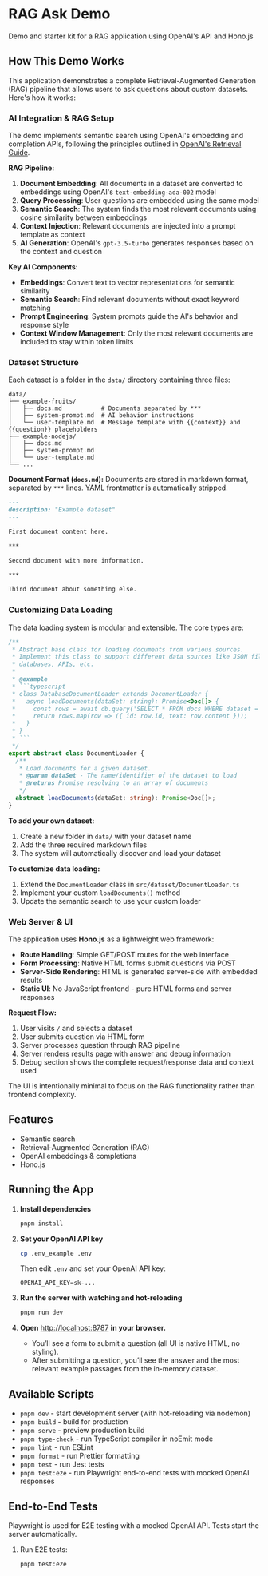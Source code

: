 # RAG Ask Demo

Demo and starter kit for a RAG application using OpenAI's API and Hono.js

## How This Demo Works

This application demonstrates a complete Retrieval-Augmented Generation (RAG) pipeline that allows users to ask questions about custom datasets. Here's how it works:

### AI Integration & RAG Setup

The demo implements semantic search using OpenAI's embedding and completion APIs, following the principles outlined in [OpenAI's Retrieval Guide](https://platform.openai.com/docs/guides/retrieval#semantic-search).

**RAG Pipeline:**
1. **Document Embedding**: All documents in a dataset are converted to embeddings using OpenAI's `text-embedding-ada-002` model
2. **Query Processing**: User questions are embedded using the same model
3. **Semantic Search**: The system finds the most relevant documents using cosine similarity between embeddings
4. **Context Injection**: Relevant documents are injected into a prompt template as context
5. **AI Generation**: OpenAI's `gpt-3.5-turbo` generates responses based on the context and question

**Key AI Components:**
- **Embeddings**: Convert text to vector representations for semantic similarity
- **Semantic Search**: Find relevant documents without exact keyword matching
- **Prompt Engineering**: System prompts guide the AI's behavior and response style
- **Context Window Management**: Only the most relevant documents are included to stay within token limits

### Dataset Structure

Each dataset is a folder in the `data/` directory containing three files:

```
data/
├── example-fruits/
│   ├── docs.md           # Documents separated by ***
│   ├── system-prompt.md  # AI behavior instructions
│   └── user-template.md  # Message template with {{context}} and {{question}} placeholders
├── example-nodejs/
│   ├── docs.md
│   ├── system-prompt.md
│   └── user-template.md
└── ...
```

**Document Format (`docs.md`):**
Documents are stored in markdown format, separated by `***` lines. YAML frontmatter is automatically stripped.

```markdown
---
description: "Example dataset"
---

First document content here.

***

Second document with more information.

***

Third document about something else.
```

### Customizing Data Loading

The data loading system is modular and extensible. The core types are:

```typescript
/**
 * Abstract base class for loading documents from various sources.
 * Implement this class to support different data sources like JSON files,
 * databases, APIs, etc.
 * 
 * @example
 * ```typescript
 * class DatabaseDocumentLoader extends DocumentLoader {
 *   async loadDocuments(dataSet: string): Promise<Doc[]> {
 *     const rows = await db.query('SELECT * FROM docs WHERE dataset = ?', [dataSet]);
 *     return rows.map(row => ({ id: row.id, text: row.content }));
 *   }
 * }
 * ```
 */
export abstract class DocumentLoader {
  /**
   * Load documents for a given dataset.
   * @param dataSet - The name/identifier of the dataset to load
   * @returns Promise resolving to an array of documents
   */
  abstract loadDocuments(dataSet: string): Promise<Doc[]>;
}
```

**To add your own dataset:**
1. Create a new folder in `data/` with your dataset name
2. Add the three required markdown files
3. The system will automatically discover and load your dataset

**To customize data loading:**
1. Extend the `DocumentLoader` class in `src/dataset/DocumentLoader.ts`
2. Implement your custom `loadDocuments()` method
3. Update the semantic search to use your custom loader

### Web Server & UI

The application uses **Hono.js** as a lightweight web framework:

- **Route Handling**: Simple GET/POST routes for the web interface
- **Form Processing**: Native HTML forms submit questions via POST
- **Server-Side Rendering**: HTML is generated server-side with embedded results
- **Static UI**: No JavaScript frontend - pure HTML forms and server responses

**Request Flow:**
1. User visits `/` and selects a dataset
2. User submits question via HTML form
3. Server processes question through RAG pipeline  
4. Server renders results page with answer and debug information
5. Debug section shows the complete request/response data and context used

The UI is intentionally minimal to focus on the RAG functionality rather than frontend complexity.

## Features

- Semantic search
- Retrieval-Augmented Generation (RAG)
- OpenAI embeddings & completions
- Hono.js

## Running the App

1. **Install dependencies**

   ```sh
   pnpm install
   ```

2. **Set your OpenAI API key**

   ```sh
   cp .env_example .env
   ```

   Then edit `.env` and set your OpenAI API key:

   ```
   OPENAI_API_KEY=sk-...
   ```

3. **Run the server with watching and hot-reloading**

   ```sh
   pnpm run dev
   ```

4. **Open** [http://localhost:8787](http://localhost:8787) **in your browser.**
   - You’ll see a form to submit a question (all UI is native HTML, no styling).
   - After submitting a question, you’ll see the answer and the most relevant example passages from the in-memory dataset.

## Available Scripts

- `pnpm dev` - start development server (with hot-reloading via nodemon)
- `pnpm build` - build for production
- `pnpm serve` - preview production build
- `pnpm type-check` - run TypeScript compiler in noEmit mode
- `pnpm lint` - run ESLint
- `pnpm format` - run Prettier formatting
- `pnpm test` - run Jest tests
- `pnpm test:e2e` - run Playwright end-to-end tests with mocked OpenAI responses

## End-to-End Tests

Playwright is used for E2E testing with a mocked OpenAI API. Tests start the server automatically.

1. Run E2E tests:

   ```sh
   pnpm test:e2e
   ```
